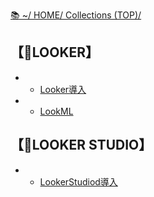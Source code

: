 [📚 ~/ HOME/ Collections (TOP)/](https://gitpress.io/@sh16ma/collections)

## 【🫧LOOKER】
- - [Looker導入](looker_init)
- - [LookML](lookml)



## 【🫧LOOKER STUDIO】
- - [LookerStudiod導入](lookerstudio_init)
